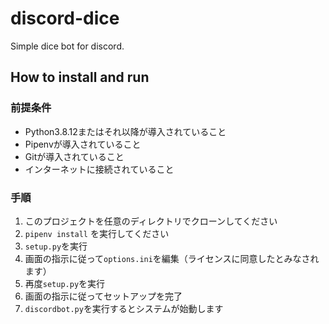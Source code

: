 # discord-dice
Simple dice bot for discord.

## How to install and run

### 前提条件

- Python3.8.12またはそれ以降が導入されていること
- Pipenvが導入されていること
- Gitが導入されていること
- インターネットに接続されていること

### 手順

1. このプロジェクトを任意のディレクトリでクローンしてください
2. `pipenv install` を実行してください
3. `setup.py`を実行
4. 画面の指示に従って`options.ini`を編集（ライセンスに同意したとみなされます）
5. 再度`setup.py`を実行
6. 画面の指示に従ってセットアップを完了
7. `discordbot.py`を実行するとシステムが始動します
